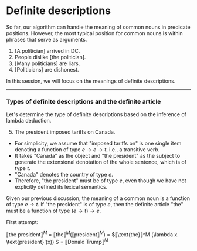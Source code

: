 # Definite descriptions

So far, our algorithm can handle the meaning of common nouns in predicate positions. However, the most typical position for common nouns is within phrases that serve as arguments. 

1. [A politician] arrived in DC.
2. People dislike [the politician].
3. [Many politicians] are liars.
4. [Politicians] are dishonest.

In this session, we will focus on the meanings of definite descriptions. 

---

### Types of definite descriptions and the definite article

Let's determine the type of definite descriptions based on the inference of lambda deduction. 

5. The president imposed tariffs on Canada.

- For simplicity, we assume that "imposed tariffs on" is one single item denoting a function of type $e \rightarrow e \rightarrow t$, i.e., a transitive verb.
- It takes "Canada" as the object and "the president" as the subject to generate the extensional denotation of the whole sentence, which is of type $t$. 
- "Canada" denotes the country of type $e$.
- Therefore, "the president" must be of type $e$, even though we have not explicitly defined its lexical semantics.  

Given our previous discussion, the meaning of a common noun is a function of type $e \rightarrow t$. If "the president" is of type $e$, then the definite article "the" must be a function of type $(e \rightarrow t) \rightarrow e$. 

First attempt: 

$⟦\text{the president}⟧^M$ = $⟦\text{the}⟧^M (⟦\text{president}⟧^M)$ = $⟦\text{the}⟧^M (\lambda x. \text{president}'(x)) $ = $⟦\text{Donald Trump}⟧^M$
